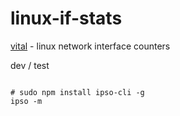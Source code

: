 linux-if-stats
==============

[vital](https://github.com/nomilous/vital) - linux network interface counters


dev / test 

```

# sudo npm install ipso-cli -g
ipso -m

```
